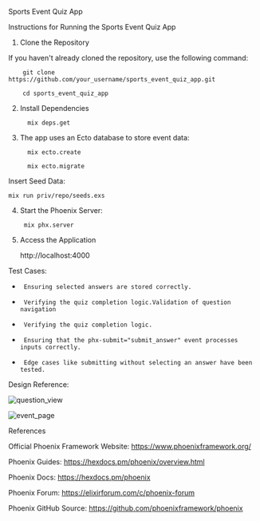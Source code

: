 Sports Event Quiz App

Instructions for Running the Sports Event Quiz App

1. Clone the Repository

If you haven't already cloned the repository, use the following command:

        git clone https://github.com/your_username/sports_event_quiz_app.git

        cd sports_event_quiz_app

2. Install Dependencies

         mix deps.get

3. The app uses an Ecto database to store event data:
   
         mix ecto.create

         mix ecto.migrate

Insert Seed Data:

    mix run priv/repo/seeds.exs

4. Start the Phoenix Server:

        mix phx.server

5. Access the Application

     http://localhost:4000

Test Cases: 

*      Ensuring selected answers are stored correctly.

*      Verifying the quiz completion logic.Validation of question navigation 

*      Verifying the quiz completion logic.

*      Ensuring that the phx-submit="submit_answer" event processes inputs correctly.

*      Edge cases like submitting without selecting an answer have been tested.

Design Reference:

![question_view](https://github.com/user-attachments/assets/ef2f0adb-6bc3-41e8-809d-e3f6d7f724b1)


![event_page](https://github.com/user-attachments/assets/cefdf005-30e4-499b-b4be-2cff56f2d0f4)

References

Official Phoenix Framework Website: https://www.phoenixframework.org/

Phoenix Guides: https://hexdocs.pm/phoenix/overview.html

Phoenix Docs: https://hexdocs.pm/phoenix

Phoenix Forum: https://elixirforum.com/c/phoenix-forum

Phoenix GitHub Source: https://github.com/phoenixframework/phoenix
